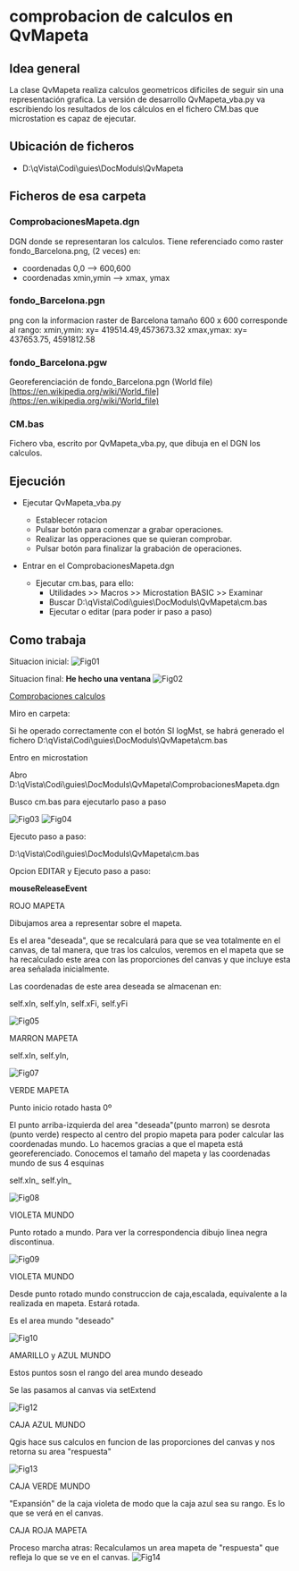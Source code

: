 ﻿# comprobacion de calculos en QvMapeta

## Idea general
La clase QvMapeta realiza calculos geometricos dificiles de seguir sin una representación grafica. La versión de desarrollo QvMapeta_vba.py va escribiendo los resultados de los cálculos en el fichero CM.bas que microstation es capaz de ejecutar.


## Ubicación de ficheros
 - D:\qVista\Codi\guies\DocModuls\QvMapeta

## Ficheros de esa carpeta

### ComprobacionesMapeta.dgn

DGN donde se representaran los calculos.
Tiene referenciado como raster fondo_Barcelona.png, (2 veces) en: 
   - coordenadas 0,0   --> 600,600
   - coordenadas xmin,ymin  --> xmax, ymax

### fondo_Barcelona.pgn
png con la informacion raster de Barcelona
tamaño 600 x 600
corresponde al rango:
xmin,ymin:   xy= 419514.49,4573673.32
xmax,ymax: xy= 437653.75, 4591812.58

### fondo_Barcelona.pgw
Georeferenciación de fondo_Barcelona.pgn (World file)
[https://en.wikipedia.org/wiki/World_file](https://en.wikipedia.org/wiki/World_file)

### CM.bas
Fichero vba, escrito por QvMapeta_vba.py, que dibuja en el DGN los calculos.

## Ejecución

 - Ejecutar QvMapeta_vba.py
	 - Establecer rotacion
	 - Pulsar botón para comenzar a grabar operaciones.
	 - Realizar las opperaciones que se quieran comprobar.
	 - Pulsar botón para finalizar la grabación de operaciones.
	
- Entrar en el ComprobacionesMapeta.dgn
	- Ejecutar cm.bas, para ello:
		- Utilidades >> Macros >>  Microstation BASIC >> Examinar
		- Buscar D:\qVista\Codi\guies\DocModuls\QvMapeta\cm.bas
		- Ejecutar o editar (para poder ir paso a paso)

## Como trabaja
Situacion inicial:
![Fig01](./fig01.png)

Situacion final:
**He hecho una ventana**
![Fig02](./fig02.png)

[Comprobaciones calculos](./comprobacionesQvMapeta.md)    

Miro en carpeta:


Si he operado correctamente con el botón SI logMst, se habrá generado el fichero D:\qVista\Codi\guies\DocModuls\QvMapeta\cm.bas


Entro en microstation


Abro D:\qVista\Codi\guies\DocModuls\QvMapeta\ComprobacionesMapeta.dgn


Busco cm.bas para ejecutarlo paso a paso




![Fig03](./fig03.png)
![Fig04](./fig04.png)


Ejecuto paso a paso:


D:\qVista\Codi\guies\DocModuls\QvMapeta\cm.bas


Opcion EDITAR y Ejecuto paso a paso:


**mouseReleaseEvent**


ROJO MAPETA


Dibujamos area a representar sobre el mapeta.


Es el area &quot;deseada&quot;, que se recalculará para que se vea totalmente en el canvas, de tal manera, que tras los calculos, veremos en el mapeta que se ha recalculado este area con las proporciones del canvas y que incluye esta area señalada inicialmente.


Las coordenadas de este area deseada se almacenan en:


self.xIn, self.yIn, self.xFi, self.yFi


![Fig05](./fig05.png)


MARRON MAPETA


self.xIn, self.yIn,


![Fig07](./fig07.png)


VERDE MAPETA


Punto inicio rotado hasta 0º


El punto arriba-izquierda del area &quot;deseada&quot;(punto marron) se desrota (punto verde) respecto al centro del propio mapeta para poder calcular las coordenadas mundo. Lo hacemos gracias a que el mapeta está georeferenciado. Conocemos el tamaño del mapeta y las coordenadas mundo de sus 4 esquinas


self.xIn\_ self.yIn\_


![Fig08](./fig08.png)


VIOLETA MUNDO


Punto rotado a mundo. Para ver la correspondencia dibujo linea negra discontinua.


![Fig09](./fig09.png)


VIOLETA MUNDO


Desde punto rotado mundo construccion de caja,escalada, equivalente a la realizada en mapeta. Estará rotada.


Es el area mundo &quot;deseado&quot;


![Fig10](./fig10.png)


AMARILLO y AZUL MUNDO


Estos puntos sosn el rango del area mundo deseado


Se las pasamos al canvas via setExtend


![Fig12](./fig12.png)


CAJA AZUL MUNDO


Qgis hace sus calculos en funcion de las proporciones del canvas y nos retorna su area &quot;respuesta&quot;


![Fig13](./fig13.png)


CAJA VERDE MUNDO

&quot;Expansión&quot; de la caja violeta de modo que la caja azul sea su rango. Es lo que se verá en el canvas.




CAJA ROJA MAPETA


Proceso marcha atras: Recalculamos un area mapeta de &quot;respuesta&quot; que refleja lo que se ve en el canvas.
![Fig14](./fig14.png)









<!--stackedit_data:
eyJoaXN0b3J5IjpbMTc1ODczMzM4MywtMTYzOTA4MDI4NywtOD
Q5MzQ2NDkxLDE3MjE2NDM1NDZdfQ==
-->